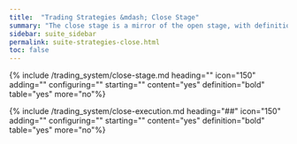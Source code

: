```yaml
---
title:  "Trading Strategies &mdash; Close Stage"
summary: "The close stage is a mirror of the open stage, with definitions concerning the closing of the position, including the close execution."
sidebar: suite_sidebar
permalink: suite-strategies-close.html
toc: false
---
```



{% include /trading_system/close-stage.md heading="" icon="150" adding="" configuring="" starting="" content="yes" definition="bold" table="yes" more="no"%}

{% include /trading_system/close-execution.md heading="##" icon="150" adding="" configuring="" starting="" content="yes" definition="bold" table="yes" more="no"%}
